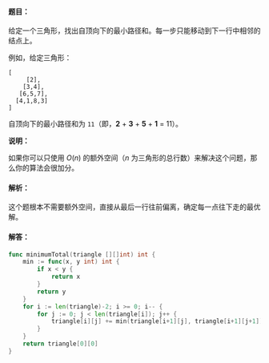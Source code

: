 #### 题目：

给定一个三角形，找出自顶向下的最小路径和。每一步只能移动到下一行中相邻的结点上。

例如，给定三角形：

```
[
     [2],
    [3,4],
   [6,5,7],
  [4,1,8,3]
]
```

自顶向下的最小路径和为 `11`（即，**2** + **3** + **5** + **1** = 11）。

**说明：**

如果你可以只使用 *O*(*n*) 的额外空间（*n* 为三角形的总行数）来解决这个问题，那么你的算法会很加分。

#### 解析：

这个题根本不需要额外空间，直接从最后一行往前偏离，确定每一点往下走的最优解。

#### 解答：

```go
func minimumTotal(triangle [][]int) int {
	min := func(x, y int) int {
		if x < y {
			return x
		}
		return y
	}
	for i := len(triangle)-2; i >= 0; i-- {
		for j := 0; j < len(triangle[i]); j++ {
			triangle[i][j] += min(triangle[i+1][j], triangle[i+1][j+1])
		}
	}
	return triangle[0][0]
}
```